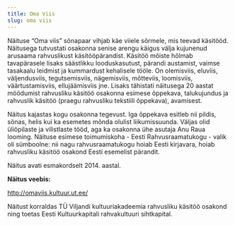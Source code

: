 ```yaml
---
title: Oma Viis
slug: oma viis
---
```

Näituse “Oma viis” sõnapaar vihjab käe viiele sõrmele, mis teevad käsitööd. Näitusega tutvustati osakonna senise arengu käigus välja kujunenud arusaama rahvuslikust käsitööpärandist. Käsitöö mõiste hõlmab tavapärasele lisaks säästlikku looduskasutust, pärandi austamist, vaimse tasakaalu leidmist ja kummardust kehalisele tööle. On olemisviis, eluviis, väljendusviis, tegutsemisviis, nägemisviis, mõtteviis, loomisviis, väärtustamisviis, ellujäämisviis jne. Lisaks  tähistati näitusega 20 aastat möödumist rahvusliku käsitöö osakonna esimese õppekava, talukujundus ja rahvuslik käsitöö (praegu rahvusliku tekstiili õppekava), avamisest.

Näitus kajastas kogu osakonna tegevust. Iga õppekava esitleb nii pildis, sõnas, helis kui ka esemetes mõnda olulist liikumissuunda. Väljas olid üliõpilaste ja vilistlaste tööd, aga ka osakonna ühe asutaja Anu Raua looming. Näituse esimese toimumiskoha - Eesti Rahvusraamatukogu - valik oli sümboolne: nii nagu rahvusraamatukogu hoiab Eesti kirjavara, hoiab rahvusliku käsitöö osakond Eesti esemelist pärandit.

Näitus avati esmakordselt 2014. aastal.

**Näitus veebis:**

http://omaviis.kultuur.ut.ee/

Näitust korraldas TÜ Viljandi kultuuriakadeemia rahvusliku käsitöö osakond ning toetas Eesti Kultuurkapitali rahvakultuuri sihtkapital.
